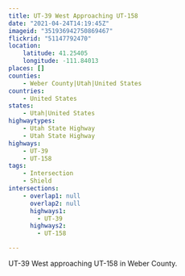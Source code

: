 ```yaml
---
title: UT-39 West Approaching UT-158
date: "2021-04-24T14:19:45Z"
imageid: "351936942750869467"
flickrid: "51147792470"
location:
    latitude: 41.25405
    longitude: -111.84013
places: []
counties:
    - Weber County|Utah|United States
countries:
    - United States
states:
    - Utah|United States
highwaytypes:
    - Utah State Highway
    - Utah State Highway
highways:
    - UT-39
    - UT-158
tags:
    - Intersection
    - Shield
intersections:
    - overlap1: null
      overlap2: null
      highways1:
        - UT-39
      highways2:
        - UT-158

---
```

UT-39 West approaching UT-158 in Weber County.